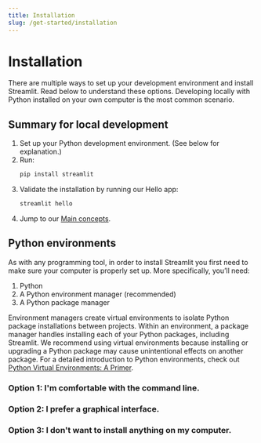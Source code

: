 ```yaml
---
title: Installation
slug: /get-started/installation
---
```


# Installation

There are multiple ways to set up your development environment and install Streamlit. Read below to understand these options. Developing locally with Python installed on your own computer is the most common scenario.

<Div style={{padding: "0 20px 10px 30px", border: "1px solid gray", borderRadius: "20px"}}>

## Summary for local development

1. Set up your Python development environment. (See below for explanation.)
2. Run:
   ```bash
   pip install streamlit
   ```
3. Validate the installation by running our Hello app:
   ```bash
   streamlit hello
   ```
4. Jump to our [Main concepts](/get-started/fundamentals/main-concepts).

</Div>

## Python environments

As with any programming tool, in order to install Streamlit you first need to make sure your computer is properly set up. More specifically, you’ll need:

1. Python
2. A Python environment manager (recommended)
3. A Python package manager

Environment managers create virtual environments to isolate Python package installations between projects. Within an environment, a package manager handles installing each of your Python packages, including Streamlit. We recommend using virtual environments because installing or upgrading a Python package may cause unintentional effects on another package. For a detailed introduction to Python environments, check out [Python Virtual Environments: A Primer](https://realpython.com/python-virtual-environments-a-primer/).

### Option 1: I'm comfortable with the command line.

<InlineCalloutContainer spacing="singleton">
   <InlineCallout color="red-70" icon="terminal" bold="Install Streamlit using command line" href="/get-started/installation/command-line">
   </InlineCallout>
</InlineCalloutContainer>

### Option 2: I prefer a graphical interface.

<InlineCalloutContainer spacing="singleton">
   <InlineCallout color="red-70" icon="space_dashboard" bold="Install Streamlit using Anaconda Distribution" href="/get-started/installation/anaconda-distribution">
   </InlineCallout>
</InlineCalloutContainer>

### Option 3: I don't want to install anything on my computer.

<InlineCalloutContainer spacing="singleton">
   <InlineCallout color="red-70" icon="developer_mode" bold="Use Community Cloud to develop with GitHub Codespaces" href="/get-started/installation/community-cloud">
   </InlineCallout>
</InlineCalloutContainer>
